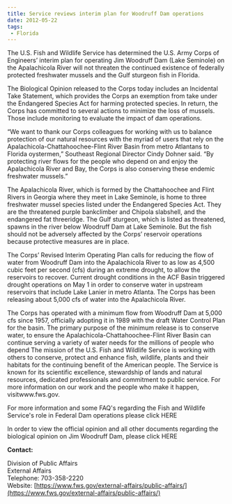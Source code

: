 ```yaml
---
title: Service reviews interim plan for Woodruff Dam operations
date: 2012-05-22
tags:
 - Florida
---
```


The U.S. Fish and Wildlife Service has determined the U.S. Army Corps of Engineers’ interim plan for operating Jim Woodruff Dam (Lake Seminole) on the Apalachicola River will not threaten the continued existence of federally protected freshwater mussels and the Gulf sturgeon fish in Florida.

The Biological Opinion released to the Corps today includes an Incidental Take Statement, which provides the Corps an exemption from take under the Endangered Species Act for harming protected species. In return, the Corps has committed to several actions to minimize the loss of mussels. Those include monitoring to evaluate the impact of dam operations.

“We want to thank our Corps colleagues for working with us to balance protection of our natural resources with the myriad of users that rely on the Apalachicola-Chattahoochee-Flint River Basin from metro Atlantans to Florida oystermen,” Southeast Regional Director Cindy Dohner said. “By protecting river flows for the people who depend on and enjoy the Apalachicola River and Bay, the Corps is also conserving these endemic freshwater mussels.”

The Apalachicola River, which is formed by the Chattahoochee and Flint Rivers in Georgia where they meet in Lake Seminole, is home to three freshwater mussel species listed under the Endangered Species Act. They are the threatened purple bankclimber and Chipola slabshell, and the endangered fat threeridge. The Gulf sturgeon, which is listed as threatened, spawns in the river below Woodruff Dam at Lake Seminole. But the fish should not be adversely affected by the Corps’ reservoir operations because protective measures are in place.

The Corps’ Revised Interim Operating Plan calls for reducing the flow of water from Woodruff Dam into the Apalachicola River to as low as 4,500 cubic feet per second (cfs) during an extreme drought, to allow the reservoirs to recover. Current drought conditions in the ACF Basin triggered drought operations on May 1 in order to conserve water in upstream reservoirs that include Lake Lanier in metro Atlanta. The Corps has been releasing about 5,000 cfs of water into the Apalachicola River.

The Corps has operated with a minimum flow from Woodruff Dam at 5,000 cfs since 1957, officially adopting it in 1989 with the draft Water Control Plan for the basin. The primary purpose of the minimum release is to conserve water, to ensure the Apalachicola-Chattahoochee-Flint River Basin can continue serving a variety of water needs for the millions of people who depend The mission of the U.S. Fish and Wildlife Service is working with others to conserve, protect and enhance fish, wildlife, plants and their habitats for the continuing benefit of the American people. The Service is known for its scientific excellence, stewardship of lands and natural resources, dedicated professionals and commitment to public service. For more information on our work and the people who make it happen, visitwww.fws.gov.

For more information and some FAQ's regarding the Fish and Wildlife Service's role in Federal Dam operations please click HERE

In order to view the official opinion and all other documents regarding the biological opinion on Jim Woodruff Dam, please click HERE

**Contact:**

Division of Public Affairs  
External Affairs  
Telephone: 703-358-2220  
Website: [https://www.fws.gov/external-affairs/public-affairs/](https://www.fws.gov/external-affairs/public-affairs/)
